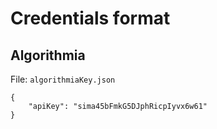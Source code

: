 # Credentials format
## Algorithmia

File: `algorithmiaKey.json`

```
{
    "apiKey": "sima45bFmkG5DJphRicpIyvx6w61"
}
```